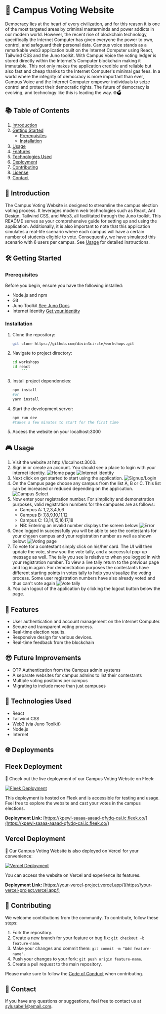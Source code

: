 # 🏫 Campus Voting Website

Democracy lies at the heart of every civilization, and for this reason it is one of the most targeted areas by criminal masterminds and power addicts in our modern world. However, the recent rise of blockchain technology, specifically the Internet Computer has given everyone the power to own, control, and safeguard their personal data. Campus voice stands as a remarkable web3 application built on the Internet Computer using React, Tailwind CSS and the Juno toolkit. With Campus Voice the voting ledger is stored directly within the Internet's Computer blockchain making it immutable. This not only makes the application credible and reliable but also fast and cheap thanks to the Internet Computer's minimal gas fees. In a world where the integrity of democracy is more important than ever, Campus Voice and the Internet Computer empower individuals to seize control and protect their democratic rights. The future of democracy is evolving, and technology like this is leading the way. 🌐🗳️ 

## 📚 Table of Contents

1. [Introduction](#introduction)
2. [Getting Started](#getting-started)
   - [Prerequisites](#prerequisites)
   - [Installation](#installation)
3. [Usage](#usage)
4. [Features](#features)
5. [Technologies Used](#technologies-used)
6. [Deployment](#deployments)
7. [Contributing](#contributing)
8. [License](#license)
9. [Contact](#contact)

## 🚀 Introduction

The Campus Voting Website is designed to streamline the campus election voting process. It leverages modern web technologies such as React, Ant Design, Tailwind CSS, and Web3, all facilitated through the Juno toolkit. This README serves as your comprehensive guide for setting up and using the application. Additionally, it is also important to note that this application simulates a real-life scenario where each campus will have a certain number of students eligible to vote. Consequently, we have simulated this scenario with 6 users per campus. See [Usage](#🎮-usage) for detailed instructions.

## 🛠️ Getting Started

### Prerequisites

Before you begin, ensure you have the following installed:

- Node.js and npm
- Git
- Juno Toolkit [See Juno Docs](https://juno.build/docs/intro)
- Internet Identity [Get your identity](https://identity.internetcomputer.org/#)

### Installation

1. Clone the repository:

   ```bash
   git clone https://github.com/divin3circle/workshops.git
   ```

1. Navigate to project directory:

   ````bash
   cd workshops
   cd react
       ```
   ````

1. Install project dependencies:
   ```bash
   npm install
   #or
   yarn install
   ```
1. Start the development server:
   ```bash
   npm run dev
   #takes a few minutes to start for the first time
   ```
1. Access the website on your localhost:3000

## 🎮 Usage

1. Visit the website at http://localhost:3000.
1. Sign in or create an account. You should see a place to login with your internet identity.
   ![Home page](./demo/00.png)
   ![Internet identity](./demo/ii.png)
1. Next click on get started to start using the application.
   ![Signup/Login](./demo/01.png)
1. On the Campus page choose any campus from the list A, B or C. This list can be increased or reduced depending on the application.
   ![Campus Select](./demo/02.png)
1. Now enter your registration number. For simplicity and demonstration purposes, valid registration numbers for the campuses are as follows:
   - Campus A: 1,2,3,4,5,6
   - Campus B: 7,8,9,10,11,12
   - Campus C: 13,14,15,16,17,18
   - NB: Entering an invalid number displays the screen below:
     ![Error](./demo/03.png)
1. Once logged in successfully you will be able to see the contestants for your chosen campus and your registration number as well as shown below:
   ![Voting page](./demo/04.png)
1. To vote for a contestant simply click on his/her card. The UI will then update the vote, show you the vote tally, and a successful pop-up message as well. The tally you see is relative to when you logged in with your registration number. To view a live tally return to the previous page and log in again. For demonstration purposes the contestants have different starting points in votes tally to help you visualize the voting process. Some user registration numbers have also already voted and thus can't vote again
   ![Vote tally](./demo/05.png)
1. You can logout of the application by clicking the logout button below the page.

## 🌟 Features

- User authentication and account management on the Internet Computer.
- Secure and transparent voting process.
- Real-time election results.
- Responsive design for various devices.
- Real-time feedback from the blockchain

## 😎 Future Improvements

- OTP Authentication from the Campus admin systems
- A separate websites for campus admins to list their contestants
- Multiple voting positions per campus
- Migrating to include more than just campuses

## 🔧 Technologies Used

- React
- Tailwind CSS
- Web3 (via Juno Toolkit)
- Node.js
- Internet

## 🌐 Deployments

## Fleek Deployment

🚀 Check out the live deployment of our Campus Voting Website on Fleek:

[![Fleek Deployment](https://img.shields.io/badge/Fleek%20Deployment-Visit%20Now-brightgreen.svg)](https://kpewl-saaaa-aaaad-qfvdq-cai.ic.fleek.co/)

This deployment is hosted on Fleek and is accessible for testing and usage. Feel free to explore the website and cast your votes in the campus elections.

**Deployment Link:** [https://kpewl-saaaa-aaaad-qfvdq-cai.ic.fleek.co/](https://kpewl-saaaa-aaaad-qfvdq-cai.ic.fleek.co/)

## Vercel Deployment

🚀 Our Campus Voting Website is also deployed on Vercel for your convenience:

[![Vercel Deployment](https://img.shields.io/badge/Vercel%20Deployment-Visit%20Now-blue.svg)](https://campus-voice.vercel.app/)

You can access the website on Vercel and experience its features.

**Deployment Link:** [https://your-vercel-project.vercel.app/](https://your-vercel-project.vercel.app/)

## 🤝 Contributing

We welcome contributions from the community. To contribute, follow these steps:

1. Fork the repository.
2. Create a new branch for your feature or bug fix: `git checkout -b feature-name`.
3. Make your changes and commit them: `git commit -m "Add feature-name"`.
4. Push your changes to your fork: `git push origin feature-name`.
5. Create a pull request to the main repository.

Please make sure to follow the [Code of Conduct](CODE_OF_CONDUCT.md) when contributing.

## 📧 Contact

If you have any questions or suggestions, feel free to contact us at [sylusabel1@email.com](mailto:sylusabel1@gmail.com).
